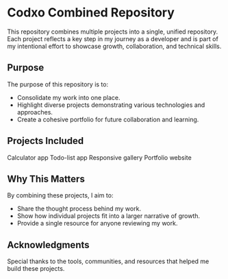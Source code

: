 # Codxo Combined Repository

This repository combines multiple projects into a single, unified repository. Each project reflects a key step in my journey as a developer and is part of my intentional effort to showcase growth, collaboration, and technical skills.

## Purpose
The purpose of this repository is to:
- Consolidate my work into one place.
- Highlight diverse projects demonstrating various technologies and approaches.
- Create a cohesive portfolio for future collaboration and learning.

## Projects Included
Calculator app
Todo-list app
Responsive gallery
Portfolio website

## Why This Matters
By combining these projects, I aim to:
- Share the thought process behind my work.
- Show how individual projects fit into a larger narrative of growth.
- Provide a single resource for anyone reviewing my work.

## Acknowledgments
Special thanks to the tools, communities, and resources that helped me build these projects.

